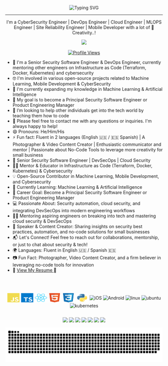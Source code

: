 <div align="center" >
  
![Typing SVG](https://readme-typing-svg.herokuapp.com?font=Fira+Code&weight=200&size=25&pause=3000&color=FFFFFF&center=true&width=500&lines=👋-Hola+my+name+is+Andres!)
<hr />
</div>

<div align="center" >

  I'm a CyberSecurity Engineer | DevOps Engineer | Cloud Engineer | MLOPS Engineer | Site Reliability Engineer | Mobile Developer with a lot of 🤯 Creativity..!

 <a href="https://www.buymeacoffee.com/hvaandres" target="_blank"><img src="https://img.shields.io/badge/Buy_Me_A_Coffee-FFDD00?style=for-the-badge&logo=buy-me-a-coffee&logoColor=black" target="_blank"></a> 

<a href="https://komarev.com/ghpvc/?username=hvaandres&label=Views&color=blue&style=plastic" target="_blank">
    <img src="https://komarev.com/ghpvc/?username=hvaandres&label=Views&color=blue&style=plastic" alt="Profile Views" />
</a>


<div align= "left">
<ul>
 <li> 🤯 I'm a Senior Security Software Engineer & DevOps Engineer, currently mentoring other engineers on Infrastructure as Code (Terraform, Docker, Kubernetes) and cybersecurity </li>
 <li> 🤓 I'm involved in various open-source projects related to Machine Learning, Mobile Development & CyberSecurity </>
 <li> 🌱 I'm currently expanding my knowledge in Machine Learning & Artificial Intelligence </li>
 <li> 🎯 My goal is to become a Principal Security Software Engineer or Product Engineering Manager </li>
 <li> 🤔 I’m looking to help other individuals get into the tech world by teaching them how to code </li>
 <li> 💬 Please feel free to contact me with any questions or inquiries. I'm always happy to help! </li>
 <li> 😄 Pronouns: He/Him/His </li>
 <li> ⚡ Fun fact: Fluent in 2 languages (English 🇺🇸 / 🇪🇸 Spanish) | A Photographer & Video Content Creator | Enthusiastic communicator and mentor | Passionate about No-Code Tools to leverage more creativity for small business  </li>

 <li>  🚀 Senior Security Software Engineer | DevSecOps | Cloud Security </li>
 <li> 👨‍🏫 Mentor & Educator in Infrastructure as Code (Terraform, Docker, Kubernetes) & Cybersecurity </li>
 <li> 💡 Open-Source Contributor in Machine Learning, Mobile Development, and Cybersecurity </li>
 <li> 🌱 Currently Learning: Machine Learning & Artificial Intelligence </li>
 <li> 🎯 Career Goal: Become a Principal Security Software Engineer or Product Engineering Manager </li>
 <li> 💻 Passionate About: Security automation, cloud security, and integrating DevSecOps into modern engineering workflows </li>
 <li> 👨‍🏫 Mentoring aspiring engineers on breaking into tech and mastering cloud security & DevSecOps </li>
 <li> 📢 Speaker & Content Creator: Sharing insights on security best practices, automation, and no-code solutions for small businesses </li>
 <li> 📬 Let's Connect! Feel free to reach out for collaborations, mentorship, or just to chat about security & tech! </li>
 <li> 🌍 Languages: Fluent in English 🇺🇸 / Spanish 🇪🇸 </li>
 <li> 📷 Fun Fact: Photographer, Video Content Creator, and a firm believer in leveraging no-code tools for innovation </li>
 
 <li> 📄 <a href="https://github.com/hvaandres/hvaandres/blob/main/Andre's%20resume.pdf" target="_blank"> View My Resume </a> 🚀 </li>
 
 </div>
<br>
<br>

<div style="display: inline_block"><br>
  <img align="center" alt="Rafa-Js" height="30" width="40" src="https://raw.githubusercontent.com/devicons/devicon/master/icons/javascript/javascript-plain.svg">
  <img align="center" alt="Rafa-Ts" height="30" width="40" src="https://raw.githubusercontent.com/devicons/devicon/master/icons/typescript/typescript-plain.svg">
  <img align="center" alt="Rafa-React" height="30" width="40" src="https://raw.githubusercontent.com/devicons/devicon/master/icons/react/react-original.svg">
  <img align="center" alt="Rafa-HTML" height="30" width="40" src="https://raw.githubusercontent.com/devicons/devicon/master/icons/html5/html5-original.svg">
  <img align="center" alt="Rafa-CSS" height="30" width="40" src="https://raw.githubusercontent.com/devicons/devicon/master/icons/css3/css3-original.svg">
  <img align="center" alt="Rafa-Python" height="30" width="40" src="https://raw.githubusercontent.com/devicons/devicon/master/icons/python/python-original.svg">
  <img align="center" alt="iOS" height="30" width="80" src="https://img.shields.io/badge/iOS-000000?style=for-the-badge&logo=ios&logoColor=white">
  <img align="center" alt="Android" height="30" width="80" src="https://img.shields.io/badge/ANdroid-a4c639?style=for-the-badge&logo=android&logoColor=white">
  <img align="center" alt="linux" height="30" width="80" src="https://img.shields.io/badge/Linux-FCC624?style=for-the-badge&logo=linux&logoColor=black">
  <img align="center" alt="ubuntu" height="30" width="80" src="https://img.shields.io/badge/Ubuntu-E95420?style=for-the-badge&logo=ubuntu&logoColor=white">
  <img align="center" alt="kubernetes" height="30" width="100" src="https://img.shields.io/badge/kubernetes-326ce5.svg?&style=for-the-badge&logo=kubernetes&logoColor=white">
</div>
  
  ##
 
<div> 
  <a href="https://www.youtube.com/channel/UCgWt5jQo5OLyMdlR0FbSmEQ" target="_blank"><img src="https://img.shields.io/badge/YouTube-FF0000?style=for-the-badge&logo=youtube&logoColor=white" target="_blank"></a>
  <a href="https://instagram.com/hvaandres" target="_blank"><img src="https://img.shields.io/badge/-Instagram-%23E4405F?style=for-the-badge&logo=instagram&logoColor=white" target="_blank"></a>
 <a href="https://discord.gg/4kFKpXAZ" target="_blank"><img src="https://img.shields.io/badge/Discord-7289DA?style=for-the-badge&logo=discord&logoColor=white" target="_blank"></a> 
  <a href = "mailto:hello@aharo.dev"><img src="https://img.shields.io/badge/-Email-%23333?style=for-the-badge&logo=gmail&logoColor=white" target="_blank"></a>
  <a href="https://www.linkedin.com/in/hvaandres/" target="_blank"><img src="https://img.shields.io/badge/-LinkedIn-%230077B5?style=for-the-badge&logo=linkedin&logoColor=white" target="_blank"></a> 
 <a href="https://www.buymeacoffee.com/hvaandres" target="_blank"><img src="https://img.shields.io/badge/Buy_Me_A_Coffee-FFDD00?style=for-the-badge&logo=buy-me-a-coffee&logoColor=black" target="_blank"></a>
 <a href="https://developers.google.com/profile/u/Hvaandres" target="_blank"><img src="https://img.shields.io/badge/ANdroid-a4c639?style=for-the-badge&logo=android&logoColor=white" target="_blank"></a>
 
  ![Snake animation](https://github.com/Platane/snk/raw/output/github-contribution-grid-snake.svg)
 
</div>
</div>


